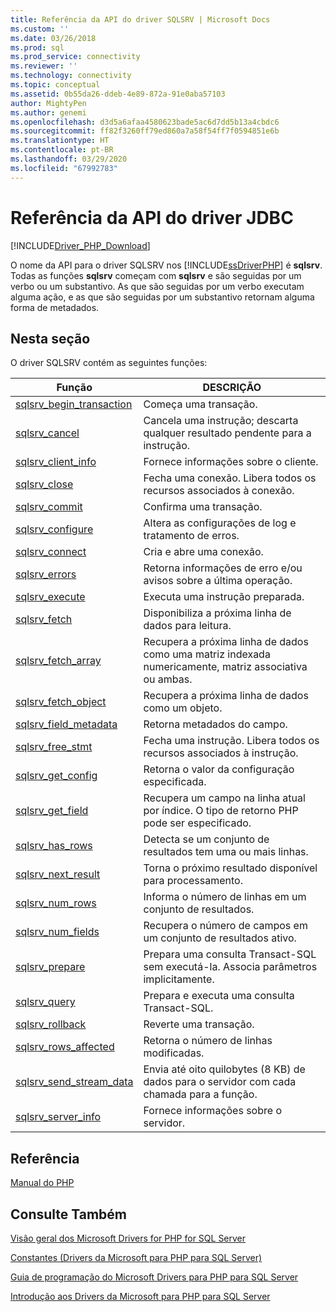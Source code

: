 ```yaml
---
title: Referência da API do driver SQLSRV | Microsoft Docs
ms.custom: ''
ms.date: 03/26/2018
ms.prod: sql
ms.prod_service: connectivity
ms.reviewer: ''
ms.technology: connectivity
ms.topic: conceptual
ms.assetid: 0b55da26-ddeb-4e89-872a-91e0aba57103
author: MightyPen
ms.author: genemi
ms.openlocfilehash: d3d5a6afaa4580623bade5ac6d7dd5b13a4cbdc6
ms.sourcegitcommit: ff82f3260ff79ed860a7a58f54ff7f0594851e6b
ms.translationtype: HT
ms.contentlocale: pt-BR
ms.lasthandoff: 03/29/2020
ms.locfileid: "67992783"
---
```

# <a name="sqlsrv-driver-api-reference"></a>Referência da API do driver JDBC
[!INCLUDE[Driver_PHP_Download](../../includes/driver_php_download.md)]

O nome da API para o driver SQLSRV nos [!INCLUDE[ssDriverPHP](../../includes/ssdriverphp_md.md)] é **sqlsrv**. Todas as funções **sqlsrv** começam com **sqlsrv** e são seguidas por um verbo ou um substantivo. As que são seguidas por um verbo executam alguma ação, e as que são seguidas por um substantivo retornam alguma forma de metadados.  
  
## <a name="in-this-section"></a>Nesta seção  
O driver SQLSRV contém as seguintes funções:  
  
|Função|DESCRIÇÃO|  
|------------|---------------|  
|[sqlsrv_begin_transaction](../../connect/php/sqlsrv-begin-transaction.md)|Começa uma transação.|  
|[sqlsrv_cancel](../../connect/php/sqlsrv-cancel.md)|Cancela uma instrução; descarta qualquer resultado pendente para a instrução.|  
|[sqlsrv_client_info](../../connect/php/sqlsrv-client-info.md)|Fornece informações sobre o cliente.|  
|[sqlsrv_close](../../connect/php/sqlsrv-close.md)|Fecha uma conexão. Libera todos os recursos associados à conexão.|  
|[sqlsrv_commit](../../connect/php/sqlsrv-commit.md)|Confirma uma transação.|  
|[sqlsrv_configure](../../connect/php/sqlsrv-configure.md)|Altera as configurações de log e tratamento de erros.|  
|[sqlsrv_connect](../../connect/php/sqlsrv-connect.md)|Cria e abre uma conexão.|  
|[sqlsrv_errors](../../connect/php/sqlsrv-errors.md)|Retorna informações de erro e/ou avisos sobre a última operação.|  
|[sqlsrv_execute](../../connect/php/sqlsrv-execute.md)|Executa uma instrução preparada.|  
|[sqlsrv_fetch](../../connect/php/sqlsrv-fetch.md)|Disponibiliza a próxima linha de dados para leitura.|  
|[sqlsrv_fetch_array](../../connect/php/sqlsrv-fetch-array.md)|Recupera a próxima linha de dados como uma matriz indexada numericamente, matriz associativa ou ambas.|  
|[sqlsrv_fetch_object](../../connect/php/sqlsrv-fetch-object.md)|Recupera a próxima linha de dados como um objeto.|  
|[sqlsrv_field_metadata](../../connect/php/sqlsrv-field-metadata.md)|Retorna metadados do campo.|  
|[sqlsrv_free_stmt](../../connect/php/sqlsrv-free-stmt.md)|Fecha uma instrução. Libera todos os recursos associados à instrução.|  
|[sqlsrv_get_config](../../connect/php/sqlsrv-get-config.md)|Retorna o valor da configuração especificada.|  
|[sqlsrv_get_field](../../connect/php/sqlsrv-get-field.md)|Recupera um campo na linha atual por índice. O tipo de retorno PHP pode ser especificado.|  
|[sqlsrv_has_rows](../../connect/php/sqlsrv-has-rows.md)|Detecta se um conjunto de resultados tem uma ou mais linhas.|  
|[sqlsrv_next_result](../../connect/php/sqlsrv-next-result.md)|Torna o próximo resultado disponível para processamento.|  
|[sqlsrv_num_rows](../../connect/php/sqlsrv-num-rows.md)|Informa o número de linhas em um conjunto de resultados.|  
|[sqlsrv_num_fields](../../connect/php/sqlsrv-num-fields.md)|Recupera o número de campos em um conjunto de resultados ativo.|  
|[sqlsrv_prepare](../../connect/php/sqlsrv-prepare.md)|Prepara uma consulta Transact-SQL sem executá-la. Associa parâmetros implicitamente.|  
|[sqlsrv_query](../../connect/php/sqlsrv-query.md)|Prepara e executa uma consulta Transact-SQL.|  
|[sqlsrv_rollback](../../connect/php/sqlsrv-rollback.md)|Reverte uma transação.|  
|[sqlsrv_rows_affected](../../connect/php/sqlsrv-rows-affected.md)|Retorna o número de linhas modificadas.|  
|[sqlsrv_send_stream_data](../../connect/php/sqlsrv-send-stream-data.md)|Envia até oito quilobytes (8 KB) de dados para o servidor com cada chamada para a função.|  
|[sqlsrv_server_info](../../connect/php/sqlsrv-server-info.md)|Fornece informações sobre o servidor.|  
  
## <a name="reference"></a>Referência  
[Manual do PHP](https://php.net/manual)  
  
## <a name="see-also"></a>Consulte Também  
[Visão geral dos Microsoft Drivers for PHP for SQL Server](../../connect/php/overview-of-the-php-sql-driver.md)

[Constantes &#40;Drivers da Microsoft para PHP para SQL Server&#41;](../../connect/php/constants-microsoft-drivers-for-php-for-sql-server.md)

[Guia de programação do Microsoft Drivers para PHP para SQL Server](../../connect/php/programming-guide-for-php-sql-driver.md)

[Introdução aos Drivers da Microsoft para PHP para SQL Server](../../connect/php/getting-started-with-the-php-sql-driver.md)
  
